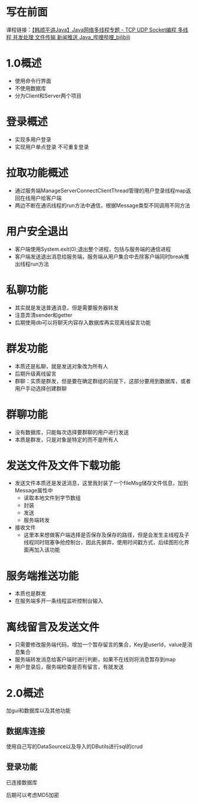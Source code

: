 # 写在前面

课程链接：[【韩顺平讲Java】Java网络多线程专题 - TCP UDP Socket编程 多线程 并发处理 文件传输 新闻推送 Java_哔哩哔哩_bilibili](https://www.bilibili.com/video/BV1j54y1b7qv?p=1)

# 1.0概述

- 使用命令行界面
- 不使用数据库
- 分为Client和Server两个项目

# 登录概述

- 实现多用户登录
- 实现用户单点登录 不可重复登录

# 拉取功能概述
- 通过服务端ManageServerConnectClientThread管理的用户登录线程map返回在线用户给客户端
- 两边不断在通讯线程的run方法中通信，根据Message类型不同调用不同方法

# 用户安全退出

- 客户端使用System.exit(0);退出整个进程，包括与服务端的通信进程
- 客户端发送退出消息给服务端，服务端从用户集合中去除客户端同时break推出线程run方法

# 私聊功能

- 其实就是发送普通消息，但是需要服务器转发
- 注意弄清sender和getter
- 后期使用db可以将聊天内容存入数据库再实现离线留言功能

# 群发功能

- 本质还是私聊，就是发送对象改为所有人
- 后期升级离线留言
- 群聊：实质是群发，但是要在确定群组的前提下，这部分要用到数据库，或者用户手动选择创建群聊

# 群聊功能

- 没有数据库，只能每次选择要群聊的用户进行发送
- 本质是群发，只是对象是特定的而不是所有人

# 发送文件及文件下载功能

- 发送文件本质还是发送消息，这里我封装了一个fileMsg储存文件信息，加到Message属性中
  - 读取本地文件到字节数组
  - 封装
  - 发送
  - 服务端转发
- 接收文件
  - 这里本来想做客户端选择是否保存及保存的路径，但是会发生主线程及子线程同时阻塞争抢控制台，因此先摒弃，使用时间戳方式，后续图形化界面再加入该功能

# 服务端推送功能

- 本质也是群发
- 在服务端多开一条线程监听控制台输入

# 离线留言及发送文件
- 只需要修改服务端代码，增加一个暂存留言的集合，Key是userId，value是消息集合
- 服务端转发消息给客户端时进行判断，如果不在线则将消息暂存到map
- 用户登录后，服务端检查是否有留言，有就发送

# 2.0概述

加gui和数据库以及其他功能

## 数据库连接

使用自己写的DataSource以及导入的DButils进行sql的crud

## 登录功能

已连接数据库

后期可以考虑MD5加密

